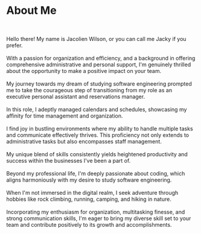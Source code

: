 <!DOCTYPE html>
<html>
<head>
</head>
<body>
    <div class="container">
        <h1>About Me</h1>
        <br>
        <div class="bio">
            <p> Hello there! My name is Jacolien Wilson, or you can call me Jacky if you prefer.
            <br>
            <br>
            With a passion for organization and efficiency, and a background in offering comprehensive administrative and personal support, I'm genuinely thrilled about the opportunity to make a positive impact on your team.
            <br>
            <br>
                My journey towards my dream of studying software engineering prompted me to take the courageous step of
                transitioning
                from my role as an executive personal assistant and reservations manager.
            <br>
            <br>
                In this role, I adeptly managed
                calendars and
                schedules, showcasing my affinity for time management and organization.
            <br>
            <br>
                I find joy in bustling environments where
                my ability to handle multiple tasks and communicate effectively thrives. This proficiency not only extends to administrative tasks
                but also encompasses staff management.
            <br>
            <br>
                My unique blend of skills consistently yields heightened productivity and success within the businesses I've been a part of.
            <br>
            <br>
                Beyond my professional life, I'm
                deeply passionate about coding, which aligns harmoniously with my desire to study software engineering.
            <br>
            <br>
                When I'm not immersed in the digital realm, I seek
                adventure through hobbies like rock climbing, running, camping, and hiking in nature.
            <br>
            <br>
                Incorporating my enthusiasm for organization, multitasking finesse, and strong communication skills, I'm eager to bring my diverse skill set to your team and
                contribute positively to its growth and accomplishments.
            </p>
        </div>
    </div>
</body>
</html>

